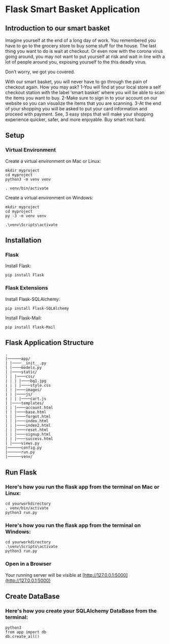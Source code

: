 # Flask Smart Basket Application
## Introduction to our smart basket

Imagine yourself at the end of a long day of work. You remembered you have to go to the grocery store to buy some stuff for the house. The last thing you want to do is wait at checkout. Or even now with the corona virus going around, you may not want to put yourself at risk and wait in line with a lot of people around you, exposing yourself to the this deadly virus.

Don’t worry, we got you covered.

With our smart basket, you will never have to go through the pain of checkout again.
How you may ask?
1-You will find at your local store a self checkout station with the label ‘smart basket’ where you will be able to scan the items you want to buy.
2-Make sure to sign in to your account on our website so you can visualize the items that you are scanning.
3-At the end of your shopping you will be asked to put your card information and proceed with payment.
See, 3 easy steps that will make your shopping experience quicker, safer, and more enjoyable.
Buy smart not hard.

## Setup

### Virtual Environment
Create a virtual environment on Mac or Linux:

```
mkdir myproject
cd myproject
python3 -m venv venv

. venv/bin/activate
```

Create a virtual environment on Windows:

```
mkdir myproject
cd myproject
py -3 -m venv venv

.\venv\Scripts\activate
```



## Installation

### Flask

Install Flask:

```
pip install Flask
```

### Flask Extensions

Install Flask-SQLAlchemy:

```
pip install Flask-SQLAlchemy
```

Install Flask-Mail:

```
pip install Flask-Mail
```


## Flask Application Structure


```
.
|──────app/
| |────__init__.py
| |────models.py
| |────static/
| | |────css/
| | | |────bg1.jpg
| | | |────style.css
| | |────images/
| | |────js/
| | | |────cart.js
| |────templates/
| | |────account.html
| | |────base.html
| | |────forgot.html
| | |────index.html
| | |────index2.html
| | |────reset.html
| | |────signup.html
| | |────success.html
| |────views.py
|──────config.py
|──────run.py
|──────venv/

```



## Run Flask
### Here's how you run the flask app from the terminal on Mac or Linux:

```
cd yourworkdirectory
. venv/bin/activate
python3 run.py
```

### Here's how you run the flask app from the terminal on Windows:

```
cd yourworkdirectory
.\venv\Scripts\activate
python3 run.py
```

### Open in a Browser
Your running server will be visible at [http://127.0.0.1:5000](http://127.0.0.1:5000)


## Create DataBase
### Here's how you create your SQLAlchemy DataBase from the terminal:

```
python3
from app import db
db.create_all()
```

